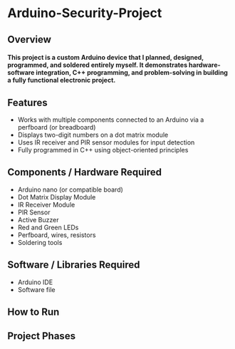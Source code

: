 # Arduino-Security-Project

## Overview
#### This project is a custom Arduino device that I planned, designed, programmed, and soldered entirely myself. It demonstrates hardware-software integration, C++ programming, and problem-solving in building a fully functional electronic project.

## Features
- Works with multiple components connected to an Arduino via a perfboard (or breadboard)
- Displays two-digit numbers on a dot matrix module
- Uses IR receiver and PIR sensor modules for input detection
- Fully programmed in C++ using object-oriented principles

## Components / Hardware Required
- Arduino nano (or compatible board)
- Dot Matrix Display Module
- IR Receiver Module
- PIR Sensor
- Active Buzzer
- Red and Green LEDs
- Perfboard, wires, resistors
- Soldering tools

## Software / Libraries Required
- Arduino IDE
- Software file 

## How to Run

## Project Phases

